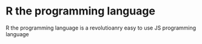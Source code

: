 # R the programming language
R the programming language is a revolutioanry easy to use JS programming language
